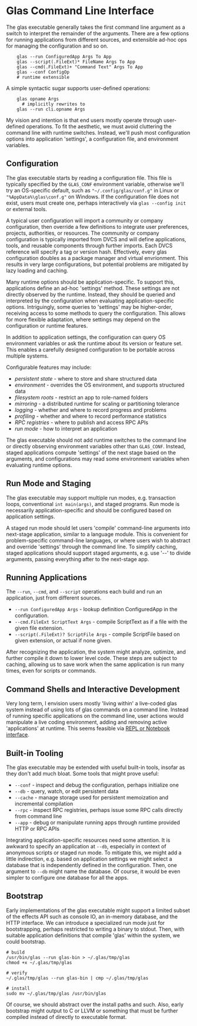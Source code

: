 # Glas Command Line Interface

The glas executable generally takes the first command line argument as a switch to interpret the remainder of the arguments. There are a few options for running applications from different sources, and extensible ad-hoc ops for managing the configuration and so on.

        glas --run ConfiguredApp Args To App
        glas --script(.FileExt)* FileName Args To App
        glas --cmd(.FileExt)+ "Command Text" Args To App 
        glas --conf ConfigOp
        # runtime extensible

A simple syntactic sugar supports user-defined operations:

        glas opname Args
          # implicitly rewrites to
        glas --run cli.opname Args

My vision and intention is that end users mostly operate through user-defined operations. To fit the aesthetic, we must avoid cluttering the command line with runtime switches. Instead, we'll push most configuration options into application 'settings', a configuration file, and environment variables.

## Configuration

The glas executable starts by reading a configuration file. This file is typically specified by the `GLAS_CONF` environment variable, otherwise we'll try an OS-specific default, such as `"~/.config/glas/conf.g"` in Linux or `"%AppData%\glas\conf.g"` on Windows. If the configuration file does not exist, users must create one, perhaps interactively via `glas --config init` or external tools.

A typical user configuration will import a community or company configuration, then override a few definitions to integrate user preferences, projects, authorities, or resources. The community or company configuration is typically imported from DVCS and will define applications, tools, and reusable components through further imports. Each DVCS reference will specify a tag or version hash. Effectively, every glas configuration doubles as a package manager and virtual envrionment. This results in very large configurations, but potential problems are mitigated by lazy loading and caching.

Many runtime options should be application-specific. To support this, applications define an ad-hoc 'settings' method. These settings are not directly observed by the runtime. Instead, they should be queried and interpreted by the configuration when evaluating application-specific options. Intriguingly, some queries to 'settings' may be higher-order, receiving access to some methods to query the configuration. This allows for more flexible adaptation, where settings may depend on the configuration or runtime features.

In addition to application settings, the configuration can query OS environment variables or ask the runtime about its version or feature set. This enables a carefully designed configuration to be portable across multiple systems.

Configurable features may include:

* *persistent state* - where to store and share structured data
* *environment* - overrides the OS environment, and supports structured data
* *filesystem roots* - restrict an app to role-named folders
* *mirroring* - a distributed runtime for scaling or partitioning tolerance
* *logging* - whether and where to record progress and problems
* *profiling* - whether and where to record performance statistics
* *RPC registries* - where to publish and access RPC APIs
* *run mode* - how to interpret an application

The glas executable should not add runtime switches to the command line or directly observing environment variables other than `GLAS_CONF`. Instead, staged applications compute 'settings' of the next stage based on the arguments, and configurations may read some environment variables when evaluating runtime options.

## Run Mode and Staging

The glas executable may support multiple run modes, e.g. transaction loops, conventional `int main(args)`, and staged programs. Run mode is necessarily application-specific and should be configured based on application settings. 

A staged run mode should let users 'compile' command-line arguments into next-stage application, similar to a language module. This is convenient for problem-specific command-line languages, or where users wish to abstract and override 'settings' through the command line. To simplify caching, staged applications should support staged arguments, e.g. use '--' to divide arguments, passing everything after to the next-stage app.

## Running Applications

The `--run`, `--cmd`, and `--script` operations each build and run an application, just from different sources. 

* `--run ConfiguredApp Args` - lookup definition ConfiguredApp in the configuration.
* `--cmd.FileExt ScriptText Args` - compile ScriptText as if a file with the given file extension. 
* `--script(.FileExt)? ScriptFile Args` - compile ScriptFile based on given extension, or actual if none given.

After recognizing the application, the system might analyze, optimize, and further compile it down to lower level code. These steps are subject to caching, allowing us to save work when the same application is run many times, even for scripts or commands.

## Command Shells and Interactive Development

Very long term, I envision users mostly 'living within' a live-coded glas system instead of using lots of glas commands on a command line. Instead of running specific applications on the command line, user actions would manipulate a live coding environment, adding and removing active 'applications' at runtime. This seems feasible via [REPL or Notebook interface](GlasNotebooks.md). 

## Built-in Tooling

The glas executable may be extended with useful built-in tools, insofar as they don't add much bloat. Some tools that might prove useful:

* `--conf` - inspect and debug the configuration, perhaps initialize one
* `--db` - query, watch, or edit persistent data
* `--cache` - manage storage used for persistent memoization and incremental compilation
* `--rpc` - inspect RPC registries, perhaps issue some RPC calls directly from command line
* `--app` - debug or manipulate running apps through runtime provided HTTP or RPC APIs

Integrating application-specific resources need some attention. It is awkward to specify an application at `--db`, especially in context of anonymous scripts or staged run mode. To mitigate this, we might add a little indirection, e.g. based on application settings we might select a database that is independently defined in the configuration. Then, one argument to `--db` might name the database. Of course, it would be even simpler to configure one database for all the apps.

## Bootstrap

Early implementations of the glas executable might support a limited subset of the effects API such as console IO, an in-memory database, and the HTTP interface. We can introduce a specialized run mode just for bootstrapping, perhaps restricted to writing a binary to stdout. Then, with suitable application definitions that compile 'glas' within the system, we could bootstrap.

    # build
    /usr/bin/glas --run glas-bin > ~/.glas/tmp/glas
    chmod +x ~/.glas/tmp/glas

    # verify
    ~/.glas/tmp/glas --run glas-bin | cmp ~/.glas/tmp/glas

    # install
    sudo mv ~/.glas/tmp/glas /usr/bin/glas

Of course, we should abstract over the install paths and such. Also, early bootstrap might output to C or LLVM or something that must be further compiled instead of directly to executable format. 
